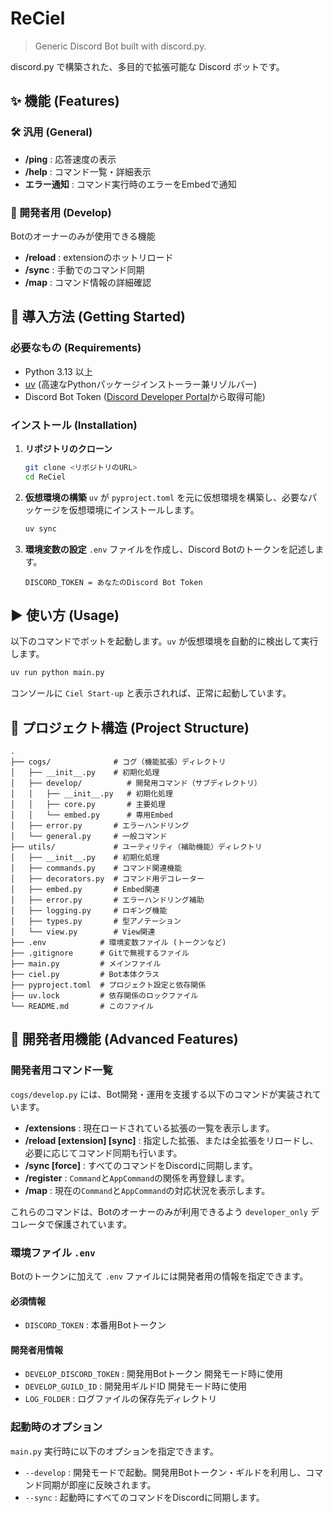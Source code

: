 # ReCiel

> Generic Discord Bot built with discord.py.

discord.py で構築された、多目的で拡張可能な Discord ボットです。

## ✨ 機能 (Features)

### 🛠️ 汎用 (General)

- **/ping** : 応答速度の表示
- **/help** : コマンド一覧・詳細表示
- **エラー通知** : コマンド実行時のエラーをEmbedで通知

### 👑 開発者用 (Develop)

Botのオーナーのみが使用できる機能

- **/reload** : extensionのホットリロード
- **/sync** : 手動でのコマンド同期
- **/map** : コマンド情報の詳細確認

## 🚀 導入方法 (Getting Started)

### 必要なもの (Requirements)

- Python 3.13 以上
- [uv](https://github.com/astral-sh/uv) (高速なPythonパッケージインストーラー兼リゾルバー)
- Discord Bot Token ([Discord Developer Portal](https://discord.com/developers/applications)から取得可能)

### インストール (Installation)

1. **リポジトリのクローン**

    ```bash
    git clone <リポジトリのURL>
    cd ReCiel
    ```

2. **仮想環境の構築**
    `uv` が `pyproject.toml` を元に仮想環境を構築し、必要なパッケージを仮想環境にインストールします。

    ```bash
    uv sync
    ```

3. **環境変数の設定**
    `.env` ファイルを作成し、Discord Botのトークンを記述します。

    ```env
    DISCORD_TOKEN = あなたのDiscord Bot Token
    ```

## ▶️ 使い方 (Usage)

以下のコマンドでボットを起動します。`uv` が仮想環境を自動的に検出して実行します。

```bash
uv run python main.py
```

コンソールに `Ciel Start-up` と表示されれば、正常に起動しています。

## 📂 プロジェクト構造 (Project Structure)

```text
.
├── cogs/              # コグ（機能拡張）ディレクトリ
│   ├── __init__.py    # 初期化処理
│   ├── develop/          # 開発用コマンド（サブディレクトリ）
│   │   ├── __init__.py   # 初期化処理
│   │   ├── core.py       # 主要処理
│   │   └── embed.py      # 専用Embed
│   ├── error.py       # エラーハンドリング
│   └── general.py     # 一般コマンド
├── utils/             # ユーティリティ（補助機能）ディレクトリ
│   ├── __init__.py    # 初期化処理
│   ├── commands.py    # コマンド関連機能
│   ├── decorators.py  # コマンド用デコレーター
│   ├── embed.py       # Embed関連
│   ├── error.py       # エラーハンドリング補助
│   ├── logging.py     # ロギング機能
│   ├── types.py       # 型アノテーション
│   └── view.py        # View関連
├── .env            # 環境変数ファイル (トークンなど)
├── .gitignore      # Gitで無視するファイル
├── main.py         # メインファイル
├── ciel.py         # Bot本体クラス
├── pyproject.toml  # プロジェクト設定と依存関係
├── uv.lock         # 依存関係のロックファイル
└── README.md       # このファイル
```

## 👑 開発者用機能 (Advanced Features)

### 開発者用コマンド一覧

`cogs/develop.py` には、Bot開発・運用を支援する以下のコマンドが実装されています。

- **/extensions** : 現在ロードされている拡張の一覧を表示します。
- **/reload [extension] [sync]** : 指定した拡張、または全拡張をリロードし、必要に応じてコマンド同期も行います。
- **/sync [force]** : すべてのコマンドをDiscordに同期します。
- **/register** : `Command`と`AppCommand`の関係を再登録します。
- **/map** : 現在の`Command`と`AppCommand`の対応状況を表示します。

これらのコマンドは、Botのオーナーのみが利用できるよう `developer_only` デコレータで保護されています。

### 環境ファイル `.env`

Botのトークンに加えて `.env` ファイルには開発者用の情報を指定できます。

#### 必須情報

- `DISCORD_TOKEN` : 本番用Botトークン

#### 開発者用情報

- `DEVELOP_DISCORD_TOKEN` : 開発用Botトークン 開発モード時に使用
- `DEVELOP_GUILD_ID` : 開発用ギルドID 開発モード時に使用
- `LOG_FOLDER` : ログファイルの保存先ディレクトリ

### 起動時のオプション

`main.py` 実行時に以下のオプションを指定できます。

- `--develop` : 開発モードで起動。開発用Botトークン・ギルドを利用し、コマンド同期が即座に反映されます。
- `--sync` : 起動時にすべてのコマンドをDiscordに同期します。
